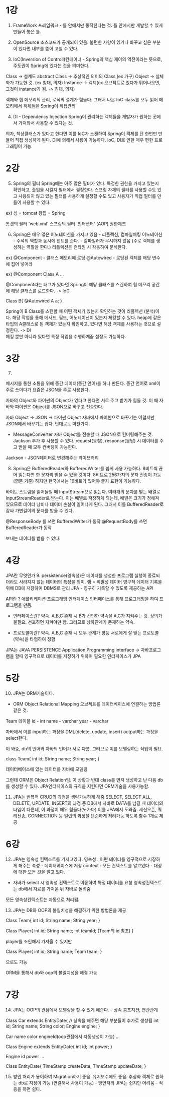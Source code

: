 # 1강

1. FrameWork
 프레임워크 - 틀 안에서만 동작한다는 것.
 틀 안에서만 개발할 수 있게 만들어 놓은 틀.

2. OpenSource
 소스코드가 공개되어 있음.
 불편한 사항이 있거나 바꾸고 싶은 부분이 있다면 내부를 뜯어 고칠 수 있다.

3. IoC(Inversion of Controll)컨테이너 - Spring의 핵심
 제어의 역전이라는 뜻으로, 주도권이 Spring에 있다는 것을 의미한다.

 Class -> 설계도
 abstract Class -> 추상적인 의미의 Class (ex 가구) 
 Object -> 실체화가 가능한 것. (ex 침대, 의자)
 Instance -> 객체(ex 오브젝트로 있다가 튀어나오면, 그것이 instance가 됨. -> 침대, 의자)

 객체와 힙 메모리의 관리, 로직의 설계가 힘들다.
 그래서 나온 IoC
 class를 모두 읽어 메모리에서 객체들을 Spring이 직접관리

4. DI - Dependency Injection
 Spring이 관리하는 객체들을 개발자가 원하는 곳에서 가져와서 사용할 수 있다는 것.

 의자, 책상클래스가 있다고 한다면 이를 IoC가 스캔하여 Spring이 객체를 단 한번만 만들어 직접 생성하게 된다.
 DI에 의해서 사용이 가능하다.
 IoC, DI로 인한 매우 편한 프로그래밍이 가능.

# 2강

5. Spring의 필터
 Spring에는 아주 많은 필터가 있다. 
 특정한 권한을 가지고 있는지 확인하고, 출입을 시킬지 필터에서 결정한다.
 스프링 자체의 필터를 사용할 수도 있고
 사용되지 않고 있는 필터를 사용하게 설정할 수도 있고
 사용자가 직접 필터를 만들어 사용할 수 있다.

 ex)
 성 = tomcat
 왕집 = Spring

 톰캣의 필터 'web.xml'
 스프링의 필터 '인터셉터' (AOP) 권한체크


6. Spring은 매우 많은 어노테이션을 가지고 있음 - 리플렉션, 컴파일체킹
 어노테이션 - 주석의 역할과 동시에 힌트를 준다. - 컴파일러가 무시하지 않음 (주로 객체를 생성하는 역할을 한다.)
 리플렉션은 런타임 시 작동하여 분석한다.

 ex)
 @Component - 클래스 메모리에 로딩
 @Autowired - 로딩된 객체를 해당 변수에 집어 넣어라

 ex)
 @Component
 Class A ...

 @Component라는 태그가 있다면
 Spring이 해당 클래스를 스캔하여 
 힙 메모리 공간에 해당 클래스를 로드한다. -> IoC

 Class B{
     @Autowired
     A a;
 }

 Spring이 B Class를 스캔할 때 어떤 객체가 있는지 확인하는 것이 리플렉션 (분석)이다.
 해당 작업을 통해 메서드, 필드, 어노테이션이 있는지 체킹할 수 있다.
 heap에 같은 타입의 A클래스로 된 객체가 있는지 확인하고, 있다면 해당 객체를 사용하는 것으로 설정한다. -> DI  
 체킹 뿐만 아니라 있다면 특정 작업을 수행하게끔 설정도 가능하다.


# 3강

7. 
 메시지를 통한 소통을 위해 중간 데이터(중간 언어)를 하나 만든다.
 중간 언어로 xml이 주로 쓰이다가 요즘은 JSON을 주로 사용한다.

 자바의 Object와 파이썬의 Object가 있다고 한다면
 서로 주고 받기가 힘들 것.
 이 때 자바와 파이썬은 Object를 JSON으로 바꾸고 전송한다.

 자바 Object -> JSON -> 파이썬 Object 
 자바에서 파이썬으로 바꾸기는 어렵지만 JSON에서 바꾸기는 쉽다. 반대로도 마찬가지.

 - MessageConverter
 자바 Object를 전송할 때 JSON으로 컨버팅해주는 것.
 Jackson 추가 후 사용할 수 있다.
 request(요청), response(응답) 시 데이터를 주고 받을 때 모두 컨버팅이 가능한다.

 Jackson - JSON데이터로 변경해주는 라이브러리

8. Spring은 BufferedReader와 BufferedWriter를 쉽게 사용 가능하다.
 8비트씩 끊어 읽는다면 한 문자씩 받을 수 있을 것이다.
 8비트로 256가지의 문자 전송이 가능 (영문 기준)
 하지만 한국에서는 16비트가 있어야 글자 표현이 가능하다.

 바이트 스트림을 읽어들일 때 InputStream으로 읽는다.
 여러개의 문자를 받는 배열로 InputStreamReader로 받는다.
 이는 배열로 저장하게 되는데, 배열은 크기가 정해져 있으므로 데이터 낭비나 데이터 손실이 일어나게 된다.
 그래서 이를 BufferedReader로 감싸 가변길이의 문자를 받을 수 있다.

 @ResponseBody 를 쓰면 BufferedWriter가 동작
 @RequestBody를 쓰면 BufferedReader가 동작

 보내는 데이터를 받을 수 있다.

# 4강
JPA란 무엇인가
9. 
 persistence(영속성)은 데이터를 생성한 프로그램 실행이 종료되더라도 사라지지 않는 데이터의 특성을 의미.
 램 = 휘발성 데이터
 영구적 데이터 기록을 위해 DB에 저장하여 DBMS로 관리
 JPA - 영구히 기록할 수 있도록 제공하는 API

API란 ?
애플리케이션 프로그래밍 인터페이스
인터페이스를 통해 프로그래밍을 하여 프로그램을 만듬.

- 인터페이스란?
약속.
A,B,C 존재 시
B가 선언한 약속을 A,C가 지켜주는 것.
상의가 불필요. 선포하면 지켜야만 함.
그러므로 상하관계가 존재하는 약속.

- 프로토콜이란?
약속.
A,B,C 존재 시 모두 관계가 평등
서로에게 잘 맞는 프로토콜(약속)을 타협하여 정함

JPA는 JAVA PERSISTENCE Application Programming interface
-> 자바프로그램을 할때 영구적으로 데이터를 저장하기 위하여 필요한 인터페이스가 JPA

# 5강
10. JPA는 ORM기술이다.
- ORM
Object Relational Mapping
오브젝트를 데이터베이스에 연결하는 방법론같은 것.

Team 테이블
id - int
name - varchar
year - varchar

자바에서 이를 input하는 과정을 DML(delete, update, insert)
output하는 과정을 select한다.

이 와중, db의 언어와 자바의 언어가 서로 다름.
그러므로 이를 모델링하는 작업이 필요.

class Team{
    int id;
    String name;
    String year;
}

데이터베이스에 있는 데이터를 자바에 모델링

그런데 ORM은 Object Relation임. 이 상황과 반대
class를 먼저 생성하고 난 다음 db를 생성할 수 있다.
JPA인터페이스의 규칙을 지킨다면 ORM기술을 사용가능함.

11. JPA는 반복적 CRUD의 과정을 생략가능하게 해줌
SELECT, SELECT ALL, DELETE, UPDATE, INSERT의 과정 중
DB에서 자바로 DATA를 넘길 때 데이터의 타입이 다른데, 이 과정이 매우 힘들다(노가다)
이를 JPA에서 도와줌. 세션오픈, 쿼리전송, CONNECTION 등 일련의 과정을
단순하게 처리가능 하도록 함수 1개로 제공

# 6강
12. JPA는 영속성 컨텍스트를 가지고있다.
영속성 : 어떤 테이터를 영구적으로 저장하게 해주는 속성 - 데이터베이스에 저장
context : 모든 컨텍스트를 알고있다 - 대상에 대한 모든 것을 알고 있다.

- 자바가 select 시 영속성 컨텍스트로 이동하여 특정 데이터를 요청
영속성컨텍스트는 db에서 자료를 가져온 뒤 자바로 돌려줌

모든 영속성컨텍스트는 자동으로 처리됨.

13. JPA는 DB와 OOP의 불일치성을 해결하기 위한 방법론을 제공

Class Team{
    int id;
    String name;
    String year;
}

Class Player{
    int id;
    String name;
    int teamId; (Team의 id 참조)
}

player를 조인해서 가져올 수 있지만

Class Player{
    int id;
    String name;
    Team team;
}

으로도 가능

ORM을 통해서 db와 oop의 불일치성을 해결 가능

# 7강
14. JPA는 OOP의 관점에서 모델링을 할 수 있게 해준다. - 상속 콤포지션, 연관관계

Class Car extends EntityDate{   // 상속을 해주면 해당 부분들이 추가로 생성됨
    int id;
    String name;
    String color;
    Engine engine;
}

Car
name color engineId(oop관점에서 자동생성이 가능)
...

Class Engine extends EntityDate{
    int id;
    int power;
}

Engine
id power
...

Class EntityDate{
    TimeStamp createDate;
    TimeStamp updateDate;
}

15. 방언 처리가 용이하여 Migration하기 좋음. 유지보수에도 좋음.
추상화 객체로 원하는 db로 지정이 가능 (연결해서 사용이 가능) - 방언처리
JPA는 쉽지만 어려움 - 적응을 하면 쉽다.
